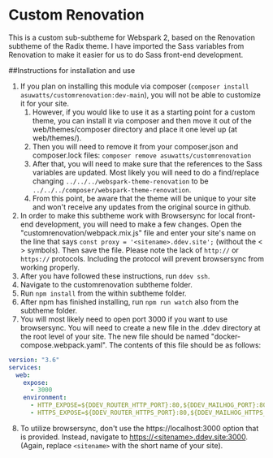 # Custom Renovation

This is a custom sub-subtheme for Webspark 2, based on the Renovation subtheme of the Radix theme. I have imported the Sass variables from Renovation to make it easier for us to do Sass front-end development.

##Instructions for installation and use
1. If you plan on installing this module via composer (`composer install asuwatts/customrenovation:dev-main`), you will not be able to customize it for your site. 
   1. However, if you would like to use it as a starting point for a custom theme, you can install it via composer and then move it out of the web/themes/composer directory and place it one level up (at web/themes/). 
   2. Then you will need to remove it from your composer.json and composer.lock files: `composer remove asuwatts/customrenovation` 
   3. After that, you will need to make sure that the references to the Sass variables are updated. Most likely you will need to do a find/replace changing `../../../webspark-theme-renovation` to be `../../../composer/webspark-theme-renovation`.
   4. From this point,  be aware that the theme will be unique to your site and won't receive any updates from the original source in github.
2. In order to make this subtheme work with Browsersync for local front-end development, you will need to make a few changes. Open the "customrenovation/webpack.mix.js" file and enter your site's name on the line that says `const proxy = '<sitename>.ddev.site';` (without the < > symbols). Then save the file. Please note the lack of `http://` or `https://` protocols. Including the protocol will prevent browsersync from working properly.
3. After you have followed these instructions, run `ddev ssh`.
4. Navigate to the customrenovation subtheme folder.
5. Run `npm install` from the within subtheme folder.
6. After npm has finished installing, run `npm run watch` also from the subtheme folder.
7. You will most likely need to open port 3000 if you want to use browsersync. You will need to create a new file in the .ddev directory at the root level of your site. The new file should be named "docker-compose.webpack.yaml". The contents of this file should be as follows:
```yaml
version: "3.6"
services:
  web:
    expose:
      - 3000
    environment:
      - HTTP_EXPOSE=${DDEV_ROUTER_HTTP_PORT}:80,${DDEV_MAILHOG_PORT}:8025,3001:3000
      - HTTPS_EXPOSE=${DDEV_ROUTER_HTTPS_PORT}:80,${DDEV_MAILHOG_HTTPS_PORT}:8025,3000:3000
```
8. To utilize browsersync, don't use the <span>htt</span>ps://localhost:3000 option that is provided. Instead, navigate to [https://\<sitename>.ddev.site:3000](https://\<sitename>.ddev.site:3000). (Again, replace `<sitename>` with the short name of your site).
